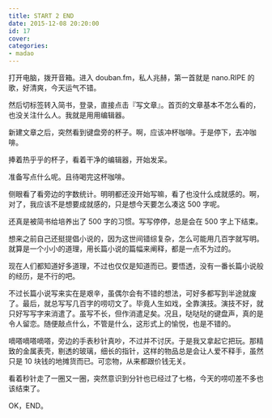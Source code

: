 ```yaml
---
title: START 2 END
date: 2015-12-08 20:20:00
id: 17
cover: 
categories:
- madao
---
```


 打开电脑，拨开音箱。进入 douban.fm，私人兆赫，第一首就是 nano.RIPE 的歌，好清爽，今天运气不错。

 然后切标签转入简书，登录，直接点击『写文章』。首页的文章基本不怎么看的，也没关注什么人。我就是用用编辑器。

 新建文章之后，突然看到键盘旁的杯子。啊，应该冲杯咖啡。于是停下，去冲咖啡。

 捧着热乎乎的杯子，看着干净的编辑器，开始发呆。

 准备写点什么呢。且待喝完这杯咖啡。

 侧眼看了看旁边的字数统计。明明都还没开始写嘛，看了也没什么成就感的。啊，对了，我应该不是想要成就感的，只是想今天要怎么凑这 500 字呢。

 还真是被简书给培养出了 500 字的习惯。写写停停，总是会在 500 字上下结束。

 想来之前自己还挺提倡小说的，因为这世间错综复杂，怎么可能用几百字就写明。就算是一个小小的道理，用长篇小说的篇幅来阐释，都是一点不为过的。

 现在人们都知道好多道理，不过也仅仅是知道而已。要悟透，没有一番长篇小说般的经历，是不行的吧。

 不过长篇小说写来实在是艰辛，虽偶尔会有不错的想法，可好多都写到半途就废了。最后，就总写写几百字的唠叨文了。毕竟人生如戏，全靠演技。演技不好，就只好写写字来消遣了。虽写不长，但作消遣足矣。况且，哒哒哒的键盘声，真的是令人留恋。随便敲点什么，不管是什么，这形式上的愉悦，也是不错的。

 嘀嗒嘀嗒嘀嗒，旁边的手表秒针真吵，不过并不讨厌。于是我又拿起它把玩。那精致的金属表壳，剔透的玻璃，细长的指针，这样的物品总是会让人爱不释手，虽然只是 10 块钱的地摊货而已。可恋物，从来都跟价钱无关。

 看着秒针走了一圈又一圈，突然意识到分针也已经过了七格，今天的唠叨差不多也该结束了。

 OK，END。

